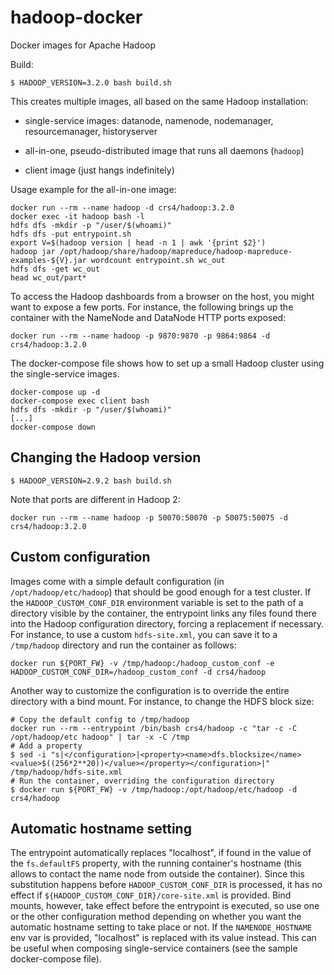 # hadoop-docker
Docker images for Apache Hadoop

Build:

```
$ HADOOP_VERSION=3.2.0 bash build.sh
```

This creates multiple images, all based on the same Hadoop installation:

 - single-service images: datanode, namenode, nodemanager, resourcemanager,
   historyserver

 - all-in-one, pseudo-distributed image that runs all daemons (`hadoop`)

 - client image (just hangs indefinitely)

Usage example for the all-in-one image:

```
docker run --rm --name hadoop -d crs4/hadoop:3.2.0
docker exec -it hadoop bash -l
hdfs dfs -mkdir -p "/user/$(whoami)"
hdfs dfs -put entrypoint.sh
export V=$(hadoop version | head -n 1 | awk '{print $2}')
hadoop jar /opt/hadoop/share/hadoop/mapreduce/hadoop-mapreduce-examples-${V}.jar wordcount entrypoint.sh wc_out
hdfs dfs -get wc_out
head wc_out/part*
```

To access the Hadoop dashboards from a browser on the host, you might want to
expose a few ports. For instance, the following brings up the container with
the NameNode and DataNode HTTP ports exposed:

```
docker run --rm --name hadoop -p 9870:9870 -p 9864:9864 -d crs4/hadoop:3.2.0
```

The docker-compose file shows how to set up a small Hadoop cluster using the
single-service images.

```
docker-compose up -d
docker-compose exec client bash
hdfs dfs -mkdir -p "/user/$(whoami)"
[...]
docker-compose down
```

## Changing the Hadoop version

```
$ HADOOP_VERSION=2.9.2 bash build.sh
```

Note that ports are different in Hadoop 2:

```
docker run --rm --name hadoop -p 50070:50070 -p 50075:50075 -d crs4/hadoop:3.2.0
```

## Custom configuration

Images come with a simple default configuration (in `/opt/hadoop/etc/hadoop`)
that should be good enough for a test cluster. If the `HADOOP_CUSTOM_CONF_DIR`
environment variable is set to the path of a directory visible by the
container, the entrypoint links any files found there into the Hadoop
configuration directory, forcing a replacement if necessary. For instance, to
use a custom `hdfs-site.xml`, you can save it to a `/tmp/hadoop` directory and
run the container as follows:

```
docker run ${PORT_FW} -v /tmp/hadoop:/hadoop_custom_conf -e HADOOP_CUSTOM_CONF_DIR=/hadoop_custom_conf -d crs4/hadoop
```

Another way to customize the configuration is to override the entire directory
with a bind mount. For instance, to change the HDFS block size:

```
# Copy the default config to /tmp/hadoop
docker run --rm --entrypoint /bin/bash crs4/hadoop -c "tar -c -C /opt/hadoop/etc hadoop" | tar -x -C /tmp
# Add a property
$ sed -i "s|</configuration>|<property><name>dfs.blocksize</name><value>$((256*2**20))</value></property></configuration>|" /tmp/hadoop/hdfs-site.xml
# Run the container, overriding the configuration directory
$ docker run ${PORT_FW} -v /tmp/hadoop:/opt/hadoop/etc/hadoop -d crs4/hadoop
```

## Automatic hostname setting

The entrypoint automatically replaces "localhost", if found in the value of
the `fs.defaultFS` property, with the running container's hostname (this
allows to contact the name node from outside the container). Since this
substitution happens before `HADOOP_CUSTOM_CONF_DIR` is processed, it has no
effect if `${HADOOP_CUSTOM_CONF_DIR}/core-site.xml` is provided. Bind mounts,
however, take effect before the entrypoint is executed, so use one or the
other configuration method depending on whether you want the automatic
hostname setting to take place or not. If the `NAMENODE_HOSTNAME` env var is
provided, "localhost" is replaced with its value instead. This can be useful
when composing single-service containers (see the sample docker-compose file).
